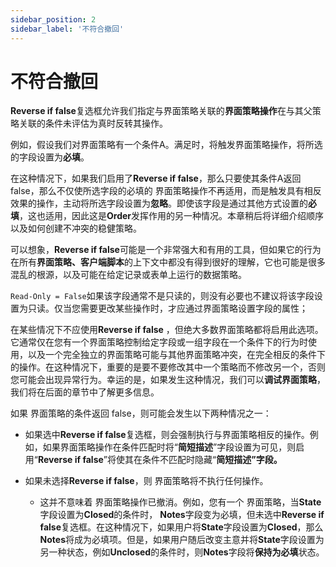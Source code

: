 ```yaml
---
sidebar_position: 2
sidebar_label: '不符合撤回'
---
```

# 不符合撤回

**Reverse if false**复选框允许我们指定与界面策略关联的**界面策略操作**在与其父策略关联的条件未评估为真时反转其操作。

<!-- ![image-20220510153344985](../../static/img/scripting-in-ui-policies.assets/image-20220510114125407.png) -->

例如，假设我们对界面策略有一个条件A。满足时，将触发界面策略操作，将所选的字段设置为**必填**。

在这种情况下，如果我们启用了**Reverse if false**，那么只要使其条件A返回 false，那么不仅使所选字段的必填的 界面策略操作不再适用，而是触发具有相反效果的操作，主动将所选字段设置为**忽略**。即使该字段是通过其他方式设置的**必填**，这也适用，因此这是**Order**发挥作用的另一种情况。本章稍后将详细介绍顺序以及如何创建不冲突的稳健策略。

可以想象，**Reverse if false**可能是一个非常强大和有用的工具，但如果它的行为在所有**界面策略、客户端脚本**的上下文中都没有得到很好的理解，它也可能是很多混乱的根源，以及可能在给定记录或表单上运行的数据策略。

`Read-Only = False`如果该字段通常不是只读的，则没有必要也不建议将该字段设置为只读。仅当您需要更改某些操作时，才应通过界面策略设置字段的属性；

在某些情况下不应使用**Reverse if false** ，但绝大多数界面策略都将启用此选项。它通常仅在您有一个界面策略控制给定字段或一组字段在一个条件下的行为时使用，以及一个完全独立的界面策略可能与其他界面策略冲突，在完全相反的条件下的操作。在这种情况下，重要的是要不要修改其中一个策略而不修改另一个，否则您可能会出现异常行为。幸运的是，如果发生这种情况，我们可以**调试界面策略**，我们将在后面的章节中了解更多信息。

如果 界面策略的条件返回 false，则可能会发生以下两种情况之一：

- 如果选中**Reverse if false**复选框，则会强制执行与界面策略相反的操作。例如，如果界面策略操作在条件匹配时将“**简短描述**”字段设置为可见，则启用“**Reverse if false**”将使其在条件不匹配时隐藏“**简短描述”字段。**

- 如果未选择**Reverse if false**，则 界面策略将不执行任何操作。

  - 这并不意味着 界面策略操作已撤消。例如，您有一个 界面策略，当**State**字段设置为**Closed**的条件时， **Notes**字段变为必填，但未选中**Reverse if false**复选框。在这种情况下，如果用户将**State**字段设置为**Closed**，那么**Notes**将成为必填项。但是，如果用户随后改变主意并将**State**字段设置为另一种状态，例如**Unclosed**的条件时，则**Notes**字段将**保持为必填**状态。